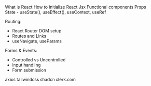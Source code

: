 What is React
How to initialize React
Jsx
Functional components
Props
State - useState(), useEffect(), useContext, useRef

Routing:
- React Router DOM setup
- Routes and Links
- useNavigate, useParams

Forms & Events:
- Controlled vs Uncontrolled
- Input handling
- Form submission

axios
tailwindcss
shadcn
clerk.com